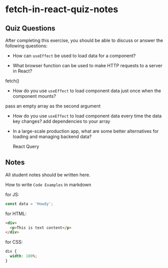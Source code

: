 # fetch-in-react-quiz-notes

## Quiz Questions

After completing this exercise, you should be able to discuss or answer the following questions:

- How can `useEffect` be used to load data for a component?

- What browser function can be used to make HTTP requests to a server in React?

fetch()

- How do you use `useEffect` to load component data just once when the component mounts?

pass an empty array as the second argument

- How do you use `useEffect` to load component data every time the data key changes?
  add dependencies to your array

- In a large-scale production app, what are some better alternatives for loading and managing backend data?

  React Query

## Notes

All student notes should be written here.

How to write `Code Examples` in markdown

for JS:

```javascript
const data = 'Howdy';
```

for HTML:

```html
<div>
  <p>This is text content</p>
</div>
```

for CSS:

```css
div {
  width: 100%;
}
```
